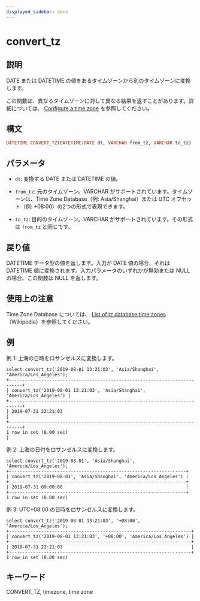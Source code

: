 ```yaml
---
displayed_sidebar: docs
---
```


# convert_tz

## 説明

DATE または DATETIME の値をあるタイムゾーンから別のタイムゾーンに変換します。

この関数は、異なるタイムゾーンに対して異なる結果を返すことがあります。詳細については、 [Configure a time zone](../../../administration/management/timezone.md) を参照してください。

## 構文

```Haskell
DATETIME CONVERT_TZ(DATETIME|DATE dt, VARCHAR from_tz, VARCHAR to_tz)
```

## パラメータ

- `dt`: 変換する DATE または DATETIME の値。

- `from_tz`: 元のタイムゾーン。VARCHAR がサポートされています。タイムゾーンは、Time Zone Database（例: Asia/Shanghai）または UTC オフセット（例: +08:00）の2つの形式で表現できます。

- `to_tz`: 目的のタイムゾーン。VARCHAR がサポートされています。その形式は `from_tz` と同じです。

## 戻り値

DATETIME データ型の値を返します。入力が DATE 値の場合、それは DATETIME 値に変換されます。入力パラメータのいずれかが無効または NULL の場合、この関数は NULL を返します。

## 使用上の注意

Time Zone Database については、 [List of tz database time zones](https://en.wikipedia.org/wiki/List_of_tz_database_time_zones) （Wikipedia）を参照してください。

## 例

例 1: 上海の日時をロサンゼルスに変換します。

```plaintext
select convert_tz('2019-08-01 13:21:03', 'Asia/Shanghai', 'America/Los_Angeles');
+---------------------------------------------------------------------------+
| convert_tz('2019-08-01 13:21:03', 'Asia/Shanghai', 'America/Los_Angeles') |
+---------------------------------------------------------------------------+
| 2019-07-31 22:21:03                                                       |
+---------------------------------------------------------------------------+
1 row in set (0.00 sec)                                                       |
```

例 2: 上海の日付をロサンゼルスに変換します。

```plaintext
select convert_tz('2019-08-01', 'Asia/Shanghai', 'America/Los_Angeles');
+------------------------------------------------------------------+
| convert_tz('2019-08-01', 'Asia/Shanghai', 'America/Los_Angeles') |
+------------------------------------------------------------------+
| 2019-07-31 09:00:00                                              |
+------------------------------------------------------------------+
1 row in set (0.00 sec)
```

例 3: UTC+08:00 の日時をロサンゼルスに変換します。

```plaintext
select convert_tz('2019-08-01 13:21:03', '+08:00', 'America/Los_Angeles');
+--------------------------------------------------------------------+
| convert_tz('2019-08-01 13:21:03', '+08:00', 'America/Los_Angeles') |
+--------------------------------------------------------------------+
| 2019-07-31 22:21:03                                                |
+--------------------------------------------------------------------+
1 row in set (0.00 sec)
```

## キーワード

CONVERT_TZ, timezone, time zone